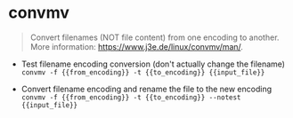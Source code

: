 # convmv
> Convert filenames (NOT file content) from one encoding to another.
> More information: <https://www.j3e.de/linux/convmv/man/>.

- Test filename encoding conversion (don't actually change the filename)
`convmv -f {{from_encoding}} -t {{to_encoding}} {{input_file}}`

- Convert filename encoding and rename the file to the new encoding
`convmv -f {{from_encoding}} -t {{to_encoding}} --notest {{input_file}}`

